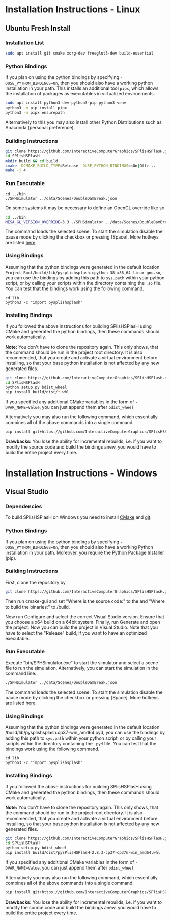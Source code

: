 # Installation Instructions - Linux

## Ubuntu Fresh Install

### Installation List

```bash
sudo apt install git cmake xorg-dev freeglut3-dev build-essential
```

### Python Bindings

If you plan on using the python bindings by specifying `-DUSE_PYTHON_BINDINGS=On`, then you should also have a working python installation in your path. This installs an additional tool `pipx`, which allows the installation of packages as executables in virtualized environments.

```bash
sudo apt install python3-dev python3-pip python3-venv
python3 -m pip install pipx
python3 -m pipx ensurepath
```

Alternatively to this you may also install other Python Distributions such as Anaconda (personal preference).

### Building Instructions

```bash
git clone https://github.com/InteractiveComputerGraphics/SPlisHSPlasH.git
cd SPlisHSPlasH
mkdir build && cd build
cmake -DCMAKE_BUILD_TYPE=Release -DUSE_PYTHON_BINDINGS=<On|Off> ..
make -j 4
```

### Run Executable

```
cd ../bin
./SPHSimulator ../data/Scenes/DoubleDamBreak.json
```

On some systems it may be necessary to define an OpenGL override like so

```bash
cd ../bin
MESA_GL_VERSION_OVERRIDE=3.3 ./SPHSimulator ../data/Scenes/DoubleDamBreak.json
```

The command loads the selected scene. To start the simulation disable the pause mode by clicking the checkbox or pressing [Space]. More hotkeys are listed [here](getting_started.md).

### Using Bindings

Assuming that the python bindings were generated in the default location `Project Root/build/lib/pysplishsplash.cpython-38-x86_64-linux-gnu.so`, you can use the bindings by adding this path to `sys.path` within your python script, or by calling your scripts within the directory containing the `.so` file. You can test that the bindings work using the following command.

```
cd lib
python3 -c "import pysplishsplash"
```

### Installing Bindings

If you followed the above instructions for building SPlisHSPlasH using CMake and generated the python bindings, then these commands should work automatically. 

**Note:** You don't have to clone the repository again. This only shows, that the command should be run in the project root directory. It is also recommended, that you create and activate a virtual environment before installing, so that your base python installation is not affected by any new generated files. 

```bash
git clone https://github.com/InteractiveComputerGraphics/SPlisHSPlasH.git
cd SPlisHSPlasH
python setup.py bdist_wheel
pip install build/dist/*.whl
```

If you specified any additional CMake variables in the form of `-DVAR_NAME=Value`, you can just append them after `bdist_wheel`

Alternatively you may also run the following command, which essentially combines all of the above commands into a single command. 

```bash
pip install git+https://github.com/InteractiveComputerGraphics/SPlisHSPlasH.git
```

**Drawbacks:** You lose the ability for incremental rebuilds, i.e. if you want to modify the source code and build the bindings anew, you would have to build the entire project every time.

# Installation Instructions - Windows

## Visual Studio 

### Dependencies

To build SPlisHSPlasH on Windows you need to install [CMake](https://cmake.org) and [git](https://git-scm.com/).

### Python Bindings

If you plan on using the python bindings by specifying `-DUSE_PYTHON_BINDINGS=On`, then you should also have a working Python installation in your path. Moreover, you require the Python Package Installer (pip).

### Building Instructions

First, clone the repository by

```bash
git clone https://github.com/InteractiveComputerGraphics/SPlisHSPlasH.git
```

Then run cmake-gui and set "Where is the source code:" to the <SPlisHSPlasH-dir> and "Where to build the binaries:" to <SPlisHSPlasH-dir>/build.

Now run Configure and select the correct Visual Studio version. Ensure that you choose a x64 build on a 64bit system. Finally, run Generate and open the project. Now you can build the project in Visual Studio. Note that you have to select the "Release" build, if you want to have an optimized executable.


### Run Executable

Execute "bin/SPHSimulator.exe" to start the simulator and select a scene file to run the simulation. Alternatively, you can start the simulation in the command line:

```
./SPHSimulator ../data/Scenes/DoubleDamBreak.json
```

The command loads the selected scene. To start the simulation disable the pause mode by clicking the checkbox or pressing [Space]. More hotkeys are listed [here](getting_started.md).

### Using Bindings

Assuming that the python bindings were generated in the default location <SPlisHSPlasH-dir>/build/lib/pysplishsplash.cp37-win_amd64.pyd, you can use the bindings by adding this path to `sys.path` within your python script, or by calling your scripts within the directory containing the `.pyd` file. You can test that the bindings work using the following command.

```
cd lib
python3 -c "import pysplishsplash"
```

### Installing Bindings

If you followed the above instructions for building SPlisHSPlasH using CMake and generated the python bindings, then these commands should work automatically. 

**Note:** You don't have to clone the repository again. This only shows, that the command should be run in the project root directory. It is also recommended, that you create and activate a virtual environment before installing, so that your base python installation is not affected by any new generated files. 

```bash
git clone https://github.com/InteractiveComputerGraphics/SPlisHSPlasH.git
cd SPlisHSPlasH
python setup.py bdist_wheel
pip install build/dist/pySPlisHSPlasH-2.8.3-cp37-cp37m-win_amd64.whl
```

If you specified any additional CMake variables in the form of `-DVAR_NAME=Value`, you can just append them after `bdist_wheel`

Alternatively you may also run the following command, which essentially combines all of the above commands into a single command. 

```bash
pip install git+https://github.com/InteractiveComputerGraphics/SPlisHSPlasH.git
```

**Drawbacks:** You lose the ability for incremental rebuilds, i.e. if you want to modify the source code and build the bindings anew, you would have to build the entire project every time.